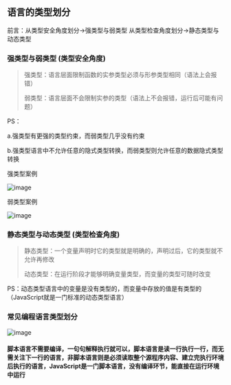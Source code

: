 ## 语言的类型划分

前言：从类型安全角度划分->强类型与弱类型  从类型检查角度划分->静态类型与动态类型

### 强类型与弱类型 (类型安全角度)

> 强类型：语言层面限制函数的实参类型必须与形参类型相同（语法上会报错）
> 
> 弱类型：语言层面不会限制实参的类型（语法上不会报错，运行后可能有问题）

PS：

a.强类型有更强的类型约束，而弱类型几乎没有约束

b.强类型语言中不允许任意的隐式类型转换，而弱类型则允许任意的数据隐式类型转换

强类型案例

![image](https://user-images.githubusercontent.com/37037802/126633770-dc1fc7ea-f85d-46a8-8dfd-7d84e5e80fa7.png)

弱类型案例

![image](https://user-images.githubusercontent.com/37037802/126633794-9d717304-42dd-41f4-b147-60369557b709.png)

### 静态类型与动态类型 (类型检查角度)

> 静态类型：一个变量声明时它的类型就是明确的，声明过后，它的类型就不允许再修改
> 
> 动态类型：在运行阶段才能够明确变量类型，而变量的类型可随时改变

PS：动态类型语言中的变量是没有类型的，而变量中存放的值是有类型的（JavaScript就是一门标准的动态类型语言）

### 常见编程语言类型划分

![image](https://user-images.githubusercontent.com/37037802/126634885-6682ebdd-fda9-4060-8364-5d58d42f0249.png)

#### 脚本语言不需要编译，一句句解释执行就可以，脚本语言是读一行执行一行，而无需关注下一行的语言，非脚本语言则是必须读取整个源程序内容、建立完执行环境后执行的语言，JavaScript是一门脚本语言，没有编译环节，能直接在运行环境中运行

